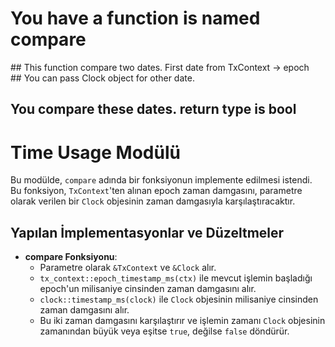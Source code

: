 # You have a function is named compare
## This function compare two dates. First date from TxContext -> epoch
## You can pass Clock object for other date. 
## You compare these dates. return type is bool

# Time Usage Modülü

Bu modülde, `compare` adında bir fonksiyonun implemente edilmesi istendi. Bu fonksiyon, `TxContext`'ten alınan epoch zaman damgasını, parametre olarak verilen bir `Clock` objesinin zaman damgasıyla karşılaştıracaktır.

## Yapılan İmplementasyonlar ve Düzeltmeler

- **compare Fonksiyonu**:
    - Parametre olarak `&TxContext` ve `&Clock` alır.
    - `tx_context::epoch_timestamp_ms(ctx)` ile mevcut işlemin başladığı epoch'un milisaniye cinsinden zaman damgasını alır.
    - `clock::timestamp_ms(clock)` ile `Clock` objesinin milisaniye cinsinden zaman damgasını alır.
    - Bu iki zaman damgasını karşılaştırır ve işlemin zamanı `Clock` objesinin zamanından büyük veya eşitse `true`, değilse `false` döndürür.